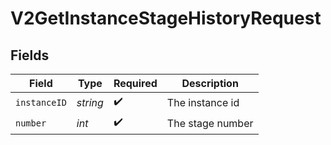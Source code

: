 # V2GetInstanceStageHistoryRequest


## Fields

| Field              | Type               | Required           | Description        |
| ------------------ | ------------------ | ------------------ | ------------------ |
| `instanceID`       | *string*           | :heavy_check_mark: | The instance id    |
| `number`           | *int*              | :heavy_check_mark: | The stage number   |